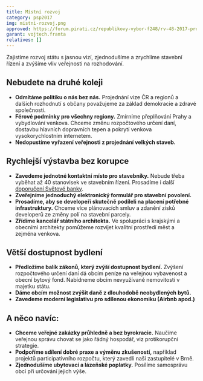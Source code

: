 ```yaml
---
title: Místní rozvoj
category: psp2017
img: mistni-rozvoj.png
approved: https://forum.pirati.cz/republikovy-vybor-f248/rv-48-2017-program-2017-mistni-rozvoj-t37432.html
garant: vojtech.franta
relatives: []
---
```


Zajistíme rozvoj státu s jasnou vizí, zjednodušíme a zrychlíme stavební řízení a zvýšíme
vliv veřejnosti na rozhodování.

## Nebudete na druhé koleji

- **Odmítáme politiku o nás bez nás.** Projednání vize ČR a regionů a dalších rozhodnutí s občany považujeme za základ demokracie a zdravé společnosti.
- **Férové podmínky pro všechny regiony.** Zmírníme přeplňování Prahy a vybydlování
venkova. Chceme změnu rozpočtového určení daní, dostavbu hlavních dopravních tepen a
pokrytí venkova vysokorychlostním internetem.
- **Nedopustíme vyřazení veřejnosti z projednání velkých staveb.**

## Rychlejší výstavba bez korupce

- **Zavedeme jednotné kontaktní místo pro stavebníky.** Nebude třeba vyběhat až 40
stanovisek ve stavebním řízení. Prosadíme i další [doporučení Světové banky][doporuceni].
- **Zveřejníme jednoduchý elektronický formulář pro stavební povolení.**
- **Prosadíme, aby se developeři skutečně podíleli na placení potřebné infrastruktury.**
Chceme více plánovacích smluv a zdanění zisků developerů ze změny polí na stavební parcely.
- **Zřídíme kancelář státního architekta.** Ve spolupráci s krajskými a obecními architekty
pomůžeme rozvíjet kvalitní prostředí měst a zejména venkova.

## Větší dostupnost bydlení

- **Předložíme balík zákonů, který zvýší dostupnost bydlení.** Zvýšení rozpočtového určení daní dá obcím peníze na veřejnou vybavenost a obecní bytový fond. Nabídneme obcím nevyužívané nemovitosti v majetku státu.
- **Dáme obcím možnost zvýšit daně z dlouhodobě neobydlených bytů.**
- **Zavedeme moderní legislativu pro sdílenou ekonomiku (Airbnb apod.)**

## A něco navíc:

- **Chceme veřejné zakázky průhledně a bez byrokracie.** Naučíme veřejnou správu chovat se jako řádný hospodář, viz protikorupční strategie.
- **Podpoříme sdílení dobré praxe a výměnu zkušeností,** například projektů participativního rozpočtu, který zavedli naši zastupitelé v Brně.
- **Zjednodušíme ubytovací a lázeňské poplatky.** Posílíme samosprávu obcí při určování jejich výše.

[doporuceni]: http://www.doingbusiness.org/data/exploretopics/dealing-with-construction-permits/good-practices#using
